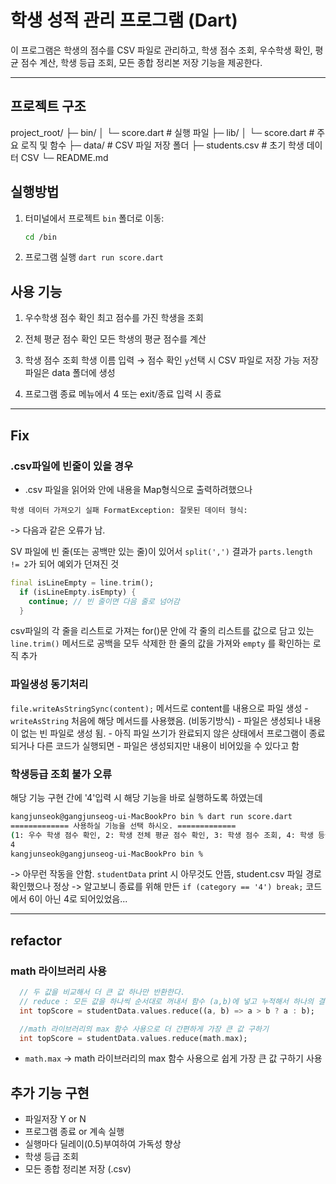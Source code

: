 # 학생 성적 관리 프로그램 (Dart)

이 프로그램은 학생의 점수를 CSV 파일로 관리하고, 학생 점수 조회, 우수학생 확인, 평균 점수 계산, 학생 등급 조회, 모든 종합 정리본 저장 기능을 제공한다.

---

## 프로젝트 구조

project_root/
├─ bin/
│ └─ score.dart # 실행 파일
├─ lib/
│ └─ score.dart # 주요 로직 및 함수
├─ data/ # CSV 파일 저장 폴더
├─ students.csv # 초기 학생 데이터 CSV
└─ README.md

## 실행방법

1. 터미널에서 프로젝트 `bin` 폴더로 이동:
   ```bash
   cd /bin
   ```
2. 프로그램 실행
   `dart run score.dart`

## 사용 기능

1. 우수학생 점수 확인
   최고 점수를 가진 학생을 조회

2. 전체 평균 점수 확인
   모든 학생의 평균 점수를 계산

3. 학생 점수 조회
   학생 이름 입력 → 점수 확인
   `y`선택 시 CSV 파일로 저장 가능
   저장 파일은 data 폴더에 생성

4. 프로그램 종료
   메뉴에서 4 또는 exit/종료 입력 시 종료

---

## Fix

### .csv파일에 빈줄이 있을 경우

- .csv 파일을 읽어와 안에 내용을 Map형식으로 출력하려했으나

```
학생 데이터 가져오기 실패 FormatException: 잘못된 데이터 형식:
```

-> 다음과 같은 오류가 남.

SV 파일에 빈 줄(또는 공백만 있는 줄)이 있어서 `split(',')` 결과가 `parts.length != 2`가 되어 예외가 던져진 것

```dart
final isLineEmpty = line.trim();
  if (isLineEmpty.isEmpty) {
    continue; // 빈 줄이면 다음 줄로 넘어감
  }
```

csv파일의 각 줄을 리스트로 가져는 for()문 안에 각 줄의 리스트를 값으로 담고 있는 `line.trim()` 메서드로 공백을 모두 삭제한 한 줄의 값을 가져와 `empty` 를 확인하는 로직 추가

### 파일생성 동기처리

`file.writeAsStringSync(content);` 메서드로 content를 내용으로 파일 생성 - `writeAsString` 처음에 해당 메서드를 사용했음. (비동기방식) - 파일은 생성되나 내용이 없는 빈 파일로 생성 됨. - 아직 파일 쓰기가 완료되지 않은 상태에서 프로그램이 종료되거나 다른 코드가 실행되면 - 파일은 생성되지만 내용이 비어있을 수 있다고 함

### 학생등급 조회 불가 오류

해당 기능 구현 간에 '4'입력 시 해당 기능을 바로 실행하도록 하였는데

```bash
kangjunseok@gangjunseog-ui-MacBookPro bin % dart run score.dart
============= 사용하실 기능을 선택 하시오. =============
(1: 우수 학생 점수 확인, 2: 학생 전체 평균 점수 확인, 3: 학생 점수 조회, 4: 학생 등급 조회, 5: 종료)
4
kangjunseok@gangjunseog-ui-MacBookPro bin %
```

-> 아무런 작동을 안함.
`studentData` print 시 아무것도 안뜸, student.csv 파일 경로 확인했으나 정상
-> 알고보니 종료를 위해 만든 `if (category == '4') break;` 코드에서 6이 아닌 4로 되어있었음...

---

## refactor

### math 라이브러리 사용

```dart
  // 두 값을 비교해서 더 큰 값 하나만 반환한다.
  // reduce : 모든 값을 하나씩 순서대로 꺼내서 함수 (a,b)에 넣고 누적해서 하나의 결과를 만든다
  int topScore = studentData.values.reduce((a, b) => a > b ? a : b);

  //math 라이브러리의 max 함수 사용으로 더 간편하게 가장 큰 값 구하기
  int topScore = studentData.values.reduce(math.max);
```

- `math.max` → math 라이브러리의 max 함수 사용으로 쉽게 가장 큰 값 구하기 사용

## 추가 기능 구현

- 파일저장 Y or N
- 프로그램 종료 or 계속 실행
- 실행마다 딜레이(0.5)부여하여 가독성 향상
- 학생 등급 조회
- 모든 종합 정리본 저장 (.csv)
